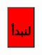 <!DOCTYPE html>
<html lang="en">
<head>
    <meta charset="UTF-8">
    <title>Page title</title>
</head>
<body>
    <center><a href="project.html"><button style="background-color:red;"><h1>لنبدأ </h1</button></center</a>
</body>
</html>
